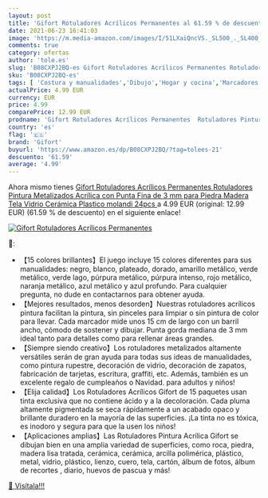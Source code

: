```yaml
---
layout: post
title: 'Gifort Rotuladores Acrílicos Permanentes al 61.59 % de descuento'
date: 2021-06-23 16:41:03
image: 'https://m.media-amazon.com/images/I/51LXaiQncVS._SL500_._SL400_.jpg'
comments: true
category: ofertas
author: 'tole.es'
slug: 'B08CXPJ2BQ-es Gifort Rotuladores Acrílicos Permanentes Rotuladores...'
sku: 'B08CXPJ2BQ-es'
tags: [ 'Costura y manualidades','Dibujo','Hogar y cocina','Marcadores','Materiales de dibujo','gifort','rotuladores', ]
actualPrice: 4.99 EUR
currency: EUR
price: 4.99
comparePrice: 12.99 EUR
prodname: 'Gifort Rotuladores Acrílicos Permanentes  Rotuladores Pintura Metalizados Acrílica con Punta Fina de 3 mm para Piedra  Madera  Tela  Vidrio  Cerámica  Plastico  molandi 24pcs '
country: 'es'
flag: '🇪🇸'
brand: 'Gifort'
buyurl: 'https://www.amazon.es/dp/B08CXPJ2BQ/?tag=tolees-21'
descuento: '61.59'
average: '4.99'
---
```


Ahora mismo tienes [Gifort Rotuladores Acrílicos Permanentes  Rotuladores Pintura Metalizados Acrílica con Punta Fina de 3 mm para Piedra  Madera  Tela  Vidrio  Cerámica  Plastico  molandi 24pcs ](https://www.amazon.es/dp/B08CXPJ2BQ/?tag=tolees-21) a 4.99 EUR (original: 12.99 EUR) (61.59 %  de descuento) en el siguiente enlace!

[![Gifort Rotuladores Acrílicos Permanentes](https://m.media-amazon.com/images/I/51LXaiQncVS._SL500_._SL400_.jpg)](https://www.amazon.es/dp/B08CXPJ2BQ/?tag=tolees-21)

🔎:

- 【15 colores brillantes】El juego incluye 15 colores diferentes para sus manualidades: negro, blanco, plateado, dorado, amarillo metálico, verde metálico, verde lago, púrpura metálico, púrpura intenso, rojo metálico, naranja metálico, azul metálico y azul profundo. Para cualquier pregunta, no dude en contactarnos para obtener ayuda.
- 【Mejores resultados, menos desorden】Nuestras rotuladores acrílicos pintura facilitan la pintura, sin pinceles para limpiar o sin pintura de color para llevar. Cada marcador mide unos 15 cm de largo con un barril ancho, cómodo de sostener y dibujar. Punta gorda mediana de 3 mm ideal tanto para detalles como para rellenar áreas grandes.
- 【Siempre siendo creativo】Los rotuladores metalizados altamente versátiles serán de gran ayuda para todas sus ideas de manualidades, como pintura rupestre, decoración de vidrio, decoración de zapatos, fabricación de tarjetas, escritura, graffiti, etc. Además, también es un excelente regalo de cumpleaños o Navidad. para adultos y niños!
- 【Elija calidad】Los Rotuladores Acrílicos Gifort de 15 paquetes usan tinta exclusiva que no contiene ácido y a la decoloración. Cada pluma altamente pigmentada se seca rápidamente a un acabado opaco y brillante duradero en la mayoría de las superficies. ¡La tinta no es tóxica, es inodoro y segura para que la usen los niños!
- 【Aplicaciones amplias】Las Rotuladores Pintura Acrílica Gifort se dibujan bien en una amplia variedad de superficies, como roca, piedra, madera lisa tratada, cerámica, cerámica, arcilla polimérica, plástico, metal, vidrio, plástico, lienzo, cuero, tela, cartón, álbum de fotos, álbum de recortes , diario, huevos de pascua y más!

[🛒 Visítala!!!](https://www.amazon.es/dp/B08CXPJ2BQ/?tag=tolees-21)
